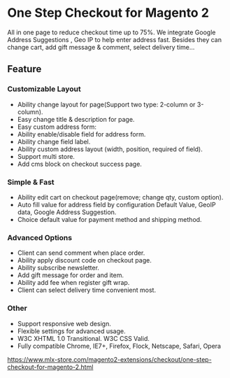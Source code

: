 # One Step Checkout for Magento 2

All in one page to reduce checkout time up to 75%. We integrate Google Address Suggestions , Geo IP to help enter address fast. Besides they can change cart, add gift message & comment, select delivery time...

## Feature
### Customizable Layout
- Ability change layout for page(Support two type: 2-column or 3-column).
- Easy change title & description for page.
- Easy custom address form: 
- Ability enable/disable field for address form.
- Ability change field label.
- Ability custom address layout (width, position, required of field).
- Support multi store.
- Add cms block on checkout success page.

### Simple & Fast
- Ability edit cart on checkout page(remove; change qty, custom option).
- Auto fill value for address field by configuration Default Value, GeoIP data, Google Address Suggestion.
- Choice default value for payment method and shipping method.

### Advanced Options
- Client can send comment when place order.
- Ability apply discount code on checkout page.
- Ability subscribe newsletter.
- Add gift message for order and item.
- Ability add fee when register gift wrap.
- Client can select delivery time convenient most.

### Other
- Support responsive web design.
- Flexible settings for advanced usage.
- W3C XHTML 1.0 Transitional. W3C CSS Valid.
- Fully compatible Chrome, IE7+, Firefox, Flock, Netscape, Safari, Opera

https://www.mlx-store.com/magento2-extensions/checkout/one-step-checkout-for-magento-2.html
